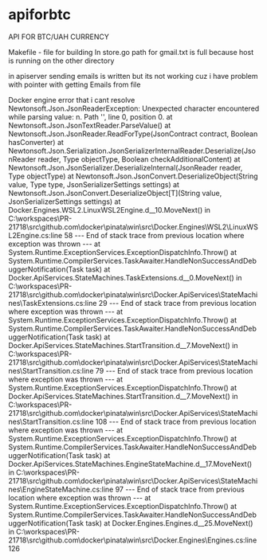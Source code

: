 # apiforbtc
API FOR BTC/UAH CURRENCY

Makefile - file for building
In store.go path for gmail.txt is full because host is running on the other directory

in apiserver sending emails is written but its not working cuz i have problem with pointer with getting Emails from file

Docker engine error that i cant resolve 
Newtonsoft.Json.JsonReaderException:
Unexpected character encountered while parsing value: n. Path '', line 0, position 0.
   at Newtonsoft.Json.JsonTextReader.ParseValue()
   at Newtonsoft.Json.JsonReader.ReadForType(JsonContract contract, Boolean hasConverter)
   at Newtonsoft.Json.Serialization.JsonSerializerInternalReader.Deserialize(JsonReader reader, Type objectType, Boolean checkAdditionalContent)
   at Newtonsoft.Json.JsonSerializer.DeserializeInternal(JsonReader reader, Type objectType)
   at Newtonsoft.Json.JsonConvert.DeserializeObject(String value, Type type, JsonSerializerSettings settings)
   at Newtonsoft.Json.JsonConvert.DeserializeObject[T](String value, JsonSerializerSettings settings)
   at Docker.Engines.WSL2.LinuxWSL2Engine.<DoStartAsync>d__10.MoveNext() in C:\workspaces\PR-21718\src\github.com\docker\pinata\win\src\Docker.Engines\WSL2\LinuxWSL2Engine.cs:line 58
--- End of stack trace from previous location where exception was thrown ---
   at System.Runtime.ExceptionServices.ExceptionDispatchInfo.Throw()
   at System.Runtime.CompilerServices.TaskAwaiter.HandleNonSuccessAndDebuggerNotification(Task task)
   at Docker.ApiServices.StateMachines.TaskExtensions.<WrapAsyncInCancellationException>d__0.MoveNext() in C:\workspaces\PR-21718\src\github.com\docker\pinata\win\src\Docker.ApiServices\StateMachines\TaskExtensions.cs:line 29
--- End of stack trace from previous location where exception was thrown ---
   at System.Runtime.ExceptionServices.ExceptionDispatchInfo.Throw()
   at System.Runtime.CompilerServices.TaskAwaiter.HandleNonSuccessAndDebuggerNotification(Task task)
   at Docker.ApiServices.StateMachines.StartTransition.<DoRunAsync>d__7.MoveNext() in C:\workspaces\PR-21718\src\github.com\docker\pinata\win\src\Docker.ApiServices\StateMachines\StartTransition.cs:line 79
--- End of stack trace from previous location where exception was thrown ---
   at System.Runtime.ExceptionServices.ExceptionDispatchInfo.Throw()
   at Docker.ApiServices.StateMachines.StartTransition.<DoRunAsync>d__7.MoveNext() in C:\workspaces\PR-21718\src\github.com\docker\pinata\win\src\Docker.ApiServices\StateMachines\StartTransition.cs:line 108
--- End of stack trace from previous location where exception was thrown ---
   at System.Runtime.ExceptionServices.ExceptionDispatchInfo.Throw()
   at System.Runtime.CompilerServices.TaskAwaiter.HandleNonSuccessAndDebuggerNotification(Task task)
   at Docker.ApiServices.StateMachines.EngineStateMachine.<StartAsync>d__17.MoveNext() in C:\workspaces\PR-21718\src\github.com\docker\pinata\win\src\Docker.ApiServices\StateMachines\EngineStateMachine.cs:line 97
--- End of stack trace from previous location where exception was thrown ---
   at System.Runtime.ExceptionServices.ExceptionDispatchInfo.Throw()
   at System.Runtime.CompilerServices.TaskAwaiter.HandleNonSuccessAndDebuggerNotification(Task task)
   at Docker.Engines.Engines.<StartAsync>d__25.MoveNext() in C:\workspaces\PR-21718\src\github.com\docker\pinata\win\src\Docker.Engines\Engines.cs:line 126
